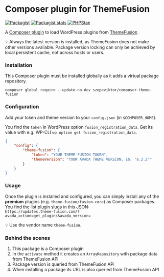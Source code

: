 # Composer plugin for ThemeFusion

[![Packagist](https://img.shields.io/packagist/v/szepeviktor/composer-theme-fusion.svg?color=239922&style=popout)](https://packagist.org/packages/szepeviktor/composer-theme-fusion)
[![Packagist stats](https://img.shields.io/packagist/dt/szepeviktor/composer-theme-fusion.svg)](https://packagist.org/packages/szepeviktor/composer-theme-fusion/stats)
[![PHPStan](https://img.shields.io/badge/PHPStan-enabled-239922)](https://github.com/phpstan/phpstan)

A [Composer plugin](https://getcomposer.org/doc/articles/plugins.md)
to load WordPress plugins from [ThemeFusion](https://theme-fusion.com/).

:bulb: Always the latest version is installed, as ThemeFusion does not make other versions available.
Package version locking can only be achieved by local persistent cache, not across hosts or users.

### Installation

This Composer plugin must be installed globally as it adds a virtual package repository.

```shell
composer global require --update-no-dev szepeviktor/composer-theme-fusion
```

### Configuration

Add your token and theme version to your `config.json` (in `$COMPOSER_HOME`).

You find the `token` in WordPress option `fusion_registration_data`.
Get its value with e.g. WP-CLI `wp option get fusion_registration_data`.

```json
{
    "config": {
        "theme-fusion": {
            "token": "YOUR THEME-FUSION TOKEN",
            "themeVersion": "YOUR AVADA THEME VERSION, EG. '6.2.2'"
        }
    }
}
```

### Usage

Once the plugin is installed and configured,
you can simply install any of the **premium** plugins (e.g. `theme-fusion/fusion-core`) as Composer packages.
You find the list plugin slugs in this JSON:  
`https://updates.theme-fusion.com/?avada_action=get_plugins&avada_version=`

:bulb: Use the vendor name `theme-fusion`.

### Behind the scenes

1. This package is a Composer plugin
1. In the `activate` method it creates an `ArrayRepository`
   with package data from ThemeFusion API
1. Package version is queried from ThemeFusion API
1. When installing a package its URL is also queried from ThemeFusion API
